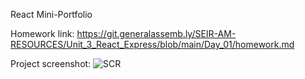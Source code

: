 React Mini-Portfolio

Homework link: https://git.generalassemb.ly/SEIR-AM-RESOURCES/Unit_3_React_Express/blob/main/Day_01/homework.md

Project screenshot: 
![SCR](https://github.com/rocknrome/React-Mini-Portfolio/assets/126816805/ee82ddf0-271b-43b6-b245-3ed478820af1)
